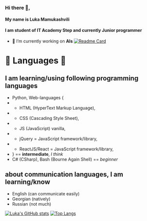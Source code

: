 ### Hi there 👋,
#### My name is Luka Mamukashvili
#### I am student of IT Academy Step and currently Junior programmer

- 🔭 I’m currently working on **Als** [![Readme Card](https://github-readme-stats.vercel.app/api/pin/?username=UltraStudioLTD&repo=Als)](https://github.com/UltraStudioLTD/Als)

# 🌱 Languages 🌱
## I am learning/using following programming languages
- Python, Web-languages {
- - HTML (HyperText Markup Language),
- - CSS (Cascading Style Sheet),
- - JS (JavaScript) vanilla,
- - jQuery = JavaScript framework/library,
- - ReactJS/React = JavaScript framework/library,
- } == **intermediate**, *I think*
- C# (CSharp), Bash (Bourne Again Shell) == *beginner*
## about communication languages, I am learning/know
- English (can communicate easily)
- Georgian (natively)
- Russian (not much)

[![Luka's GitHub stats](https://github-readme-stats.vercel.app/api?username=UltraStudioLTD&show_icons=true&theme=radical)](https://github.com/UltraStudioLTD/github-readme-stats)
[![Top Langs](https://github-readme-stats.vercel.app/api/top-langs/?username=UltraStudioLTD&layout=compact)](https://github.com/UltraStudioLTD/github-readme-stats)

<!--
**UltraStudioLTD/UltraStudioLTD** is a ✨ _special_ ✨ repository because its `README.md` (this file) appears on your GitHub profile.

Here are some ideas to get you started:

- 🔭 I’m currently working on Als
- 🌱 I’m currently learning C# (CSharp) and Bash
- 👯 I’m looking to collaborate on ...
- 🤔 I’m looking for help with ...
- 💬 Ask me about ...
- 📫 How to reach me: ...
- 😄 Pronouns: ...
- ⚡ Fun fact: ...
-->
